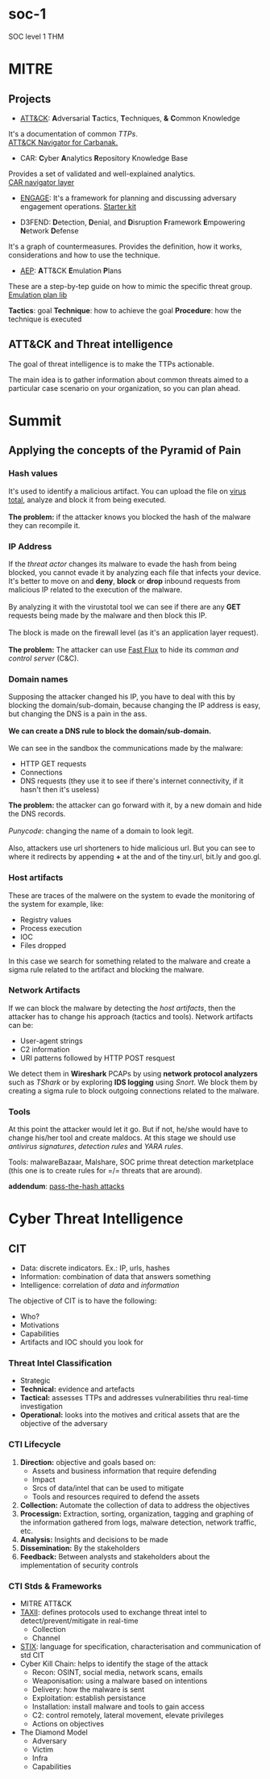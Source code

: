 # soc-1
SOC level 1 THM

<h1>MITRE</h1>
<h2>Projects</h2>

- <a href="https://attack.mitre.org/">ATT&CK</a>: <strong>A</strong>dversarial <strong>T</strong>actics, <strong>T</strong>echniques, <strong>&</strong> <strong>C</strong>ommon <stron>K</strong>nowledge

<p>
It's a documentation of common <i>TTPs</i>.<br>
<a href="https://mitre-attack.github.io/attack-navigator">ATT&CK Navigator for Carbanak.</a>
</p>

- CAR: <strong>C</strong>yber <strong>A</strong>nalytics <strong>R</strong>epository Knowledge Base

<p>
   Provides a set of validated and well-explained analytics.<br>
   <a href="https://mitre-attack.github.io/attack-navigator/">CAR navigator layer</a>
</p>

- <a href="https://d3fend.mitre.org/">ENGAGE</a>: It's a framework for planning and discussing adversary engagement operations. <a href="https://engage.mitre.org/starter-kit/">Starter kit</a>

- D3FEND: <b>D</b>etection, <b>D</b>enial, and <b>D</b>isruption <b>F</b>ramework <b>E</b>mpowering <b>N</b>etwork <b>D</b>efense

<p>
It's a graph of countermeasures. Provides the definition, how it works, considerations and how to use the technique.
</p>

- <a href="https://mitre-engenuity.org/">AEP</a>: <b>A</b>TT&CK <b>E</b>mulation <b>P</b>lans

<p>
These are a step-by-tep guide on how to mimic the specific threat group. <a href="https://github.com/center-for-threat-informed-defense/adversary_emulation_library">Emulation plan lib</a>
</p>

<b>Tactics</b>: goal
<b>Technique</b>: how to achieve the goal
<b>Procedure</b>: how the technique is executed

<h2>ATT&CK and Threat intelligence</h2>

The goal of threat intelligence is to make the TTPs actionable.

The main idea is to gather information about common threats aimed to a particular case scenario on your organization, so you can plan ahead.



<h1>Summit</h1>
<h2>Applying the concepts of the Pyramid of Pain</h2>

<h3>Hash values</h3>
<p>
It's used to identify a malicious artifact. You can upload the file on <a href="https://www.virustotal.com/gui/">virus total</a>, analyze and block it from being executed.<br><br>
<b>The problem:</b> if the attacker knows you blocked the hash of the malware they can recompile it.
</p>

<h3>IP Address</h3>

<p>
If the <i>threat actor</i> changes its malware to evade the hash from being blocked, you cannot evade it by analyzing each file that infects your device. It's better to move on and <b>deny</b>, <b>block</b> or <b>drop</b> inbound requests from malicious IP related to the execution of the malware.<br><br>
By analyzing it with the virustotal tool we can see if there are any <b>GET</b> requests being made by the malware and then block this IP.<br><br>
The block is made on the firewall level (as it's an application layer request).<br><br>
<b>The problem:</b> The attacker can use <a href="https://en.wikipedia.org/wiki/Fast_flux">Fast Flux</a> to hide its <i>comman and control server</i> (C&C).
</p>

<h3>Domain names</h3>

<p>
Supposing the attacker changed his IP, you have to deal with this by blocking the domain/sub-domain, because changing the IP address is easy, but changing the DNS is a pain in the ass.<br><br>
<b>We can create a DNS rule to block the domain/sub-domain.</b><br><br>
We can see in the sandbox the communications made by the malware:<br>
<ul>
<li>HTTP GET requests</li>
<li>Connections</li>
<li>DNS requests (they use it to see if there's internet connectivity, if it hasn't then it's useless)</li>
</ul>

<b>The problem:</b> the attacker can go forward with it, by a new domain and hide the DNS records.<br><br>
<i>Punycode</i>: changing the name of a domain to look legit.<br><br>
Also, attackers use url shorteners to hide malicious url. But you can see to where it redirects by appending <b>+</b> at the and of the tiny.url, bit.ly and goo.gl.
</p>

<h3>Host artifacts</h3>

<p>
These are traces of the malwere on the system to evade the monitoring of the system for example, like:<br>

<ul>
<li>Registry values</li>
<li>Process execution</li>
<li>IOC</li>
<li>Files dropped</li>
</ul>


In this case we search for something related to the malware and create a sigma rule related to the artifact and blocking the malware.
</p>

<h3>Network Artifacts</h3>

<p>
If we can block the malware by detecting the <i>host artifacts</i>, then the attacker has to change his approach (tactics and tools). Network artifacts can be:<br>

<ul>
<li>User-agent strings</li>
<li>C2 information</li>
<li>URI patterns followed by HTTP POST resquest</li>
</ul>


We detect them in <b>Wireshark</b> PCAPs by using <b>network protocol analyzers</b> such as <i>TShark</i> or by exploring <b>IDS logging</b> using <i>Snort</i>. We block them by creating a sigma rule to block outgoing connections related to the malware.
</p>

<h3>Tools</h3>

<p>
At this point the attacker would let it go. But if not, he/she would have to change his/her tool and create maldocs. At this stage we should use <i>antivirus signatures</i>, <i>detection rules</i> and <i>YARA rules</i>.

Tools: malwareBazaar, Malshare, SOC prime threat detection marketplace (this one is to create rules for =/= threats that are around).
</p>
</ul>


<b>addendum</b>: <a href="https://www.beyondtrust.com/resources/glossary/pass-the-hash-pth-attack">pass-the-hash attacks</a>

<h1>Cyber Threat Intelligence</h1>

<h2>CIT</h2>

<ul>
<li>Data: discrete indicators. Ex.: IP, urls, hashes</li>
<li>Information: combination of data that answers something</li>
<li>Intelligence: correlation of <i>data</i> and <i>information</i></li>
</ul>

The objective of CIT is to have the following:

<ul>
<li>Who?</li>
<li>Motivations</li>
<li>Capabilities</li>
<li>Artifacts and IOC should you look for</li>
</ul>

<h3>Threat Intel Classification</h3>

<ul>
<li>Strategic</li>
<li><b>Technical:</b> evidence and artefacts</li>
<li><b>Tactical:</b> assesses TTPs and addresses vulnerabilities thru real-time investigation</li>
<li><b>Operational:</b> looks into the motives and critical assets that are the objective of the adversary</li>
</ul>

<h3>CTI Lifecycle</h3>

<ol>
<li><b>Direction:</b> objective and goals based on:
<ul>
<li>Assets and business information that require defending</li>
<li>Impact</li>
<li>Srcs of data/intel that can be used to mitigate</li>
<li>Tools and resources required to defend the assets</li>
</ul>


<li><b>Collection:</b> Automate the collection of data to address the objectives</li>

<li><b>Processign:</b> Extraction, sorting, organization, tagging and graphing of the information gathered from logs, malware detection, network traffic, etc.</li>


<li><b>Analysis:</b> Insights and decisions to be made</li>


<li><b>Dissemination:</b> By the stakeholders</li>


<li><b>Feedback:</b> Between analysts and stakeholders about the implementation of security controls</li>
</ol>


<h3>CTI Stds & Frameworks</h3>

<ul>
<li>MITRE ATT&CK</li>


<li><a href="https://oasis-open.github.io/cti-documentation/taxii/intro">TAXII</a>: defines protocols used to exchange threat intel to detect/prevent/mitigate in real-time
<ul>
<li>Collection</li>
<li>Channel</li>
</ul>
</li>


<li><a href="https://oasis-open.github.io/cti-documentation/stix/intro">STIX</a>: language for specification, characterisation and communication of std CIT</li>


<li>Cyber Kill Chain: helps to identify the stage of the attack
<ul>
<li>Recon: OSINT, social media, network scans, emails</li>
<li>Weaponisation: using a malware based on intentions</li>
<li>Delivery: how the malware is sent</li>
<li>Exploitation: establish persistance</li>
<li>Installation: install malware and tools to gain access</li>
<li>C2: control remotely, lateral movement, elevate privileges</li>
<li>Actions on objectives</li>
</ul>
</li>

<li>The Diamond Model
<ul>
<li>Adversary</li>
<li>Victim</li>
<li>Infra</li>
<li>Capabilities</li>
</ul>
</li>

</ul>


